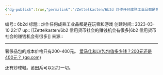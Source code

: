 ```yaml
---
{"dg-publish":true,"permalink":"/Zettelkasten/6b2d 炒作任何成熟工业品都是在玩零和游戏/","dgPassFrontmatter":true}
---
```


编号:: 6b2d
标题:: 炒作任何成熟工业品都是在玩零和游戏
创建时间:: 2023-03-10 22:17
up:: [[Zettelkasten/6b2 信用货币社会的赚钱机会有很多\|6b2 信用货币社会的赚钱机会有很多]]
来源:: 

---
奢侈品包的成本价格只有200-400元。
[爱马仕和LV包包值多少钱？200元还是400元？ (qq.com)](https://mp.weixin.qq.com/s?__biz=MzU2NTgwOTE0MQ==&mid=2247483937&idx=1&sn=a136a655930de16be00e7d6d96b443e9&chksm=fcb758bbcbc0d1ad59e5b8794c8689e4bb5450a3b6f8187f798170b1c955ba59372040dac6e0&scene=21#wechat_redirect)

还有炒球鞋。莆田系可以吊打一切。













